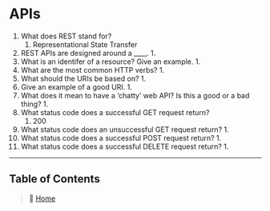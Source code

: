 # APIs

1. What does REST stand for?
    1. Representational State Transfer 
2. REST APIs are designed around a ____.
    1. 
3. What is an identifer of a resource? Give an example.
    1. 
4. What are the most common HTTP verbs?
    1. 
5. What should the URIs be based on?
    1. 
6. Give an example of a good URI.
    1. 
7. What does it mean to have a ‘chatty’ web API? Is this a good or a bad thing?
    1. 
8. What status code does a successful GET request return?
    1. 200
9. What status code does an unsuccessful GET request return?
    1. 
10. What status code does a successful POST request return?
    1. 
11. What status code does a successful DELETE request return?
    1. 




_____

## Table of Contents

> 🏡 [Home](README.md) <br>